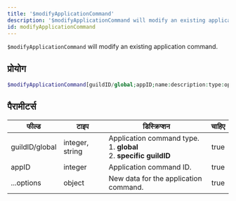 ```yaml
---
title: '$modifyApplicationCommand'
description: '$modifyApplicationCommand will modify an existing application command.'
id: modifyApplicationCommand
---
```


`$modifyApplicationCommand` will modify an existing application command.

## प्रोयोग

```php
$modifyApplicationCommand[guildID/global;appID;name:description:type:options:defaultPermission;...options]
```

## पैरामीटर्स

| फील्ड          | टाइप            | डिस्क्रिप्शन                                                                            | चाहिए |
| -------------- | --------------- | --------------------------------------------------------------------------------------- |:-----:|
| guildID/global | integer, string | Application command type. <br/> 1. **global** <br/> 2. **specific guildID** | true  |
| appID          | integer         | Application command ID.                                                                 | true  |
| ...options     | object          | New data for the application command.                                                   | true  |
